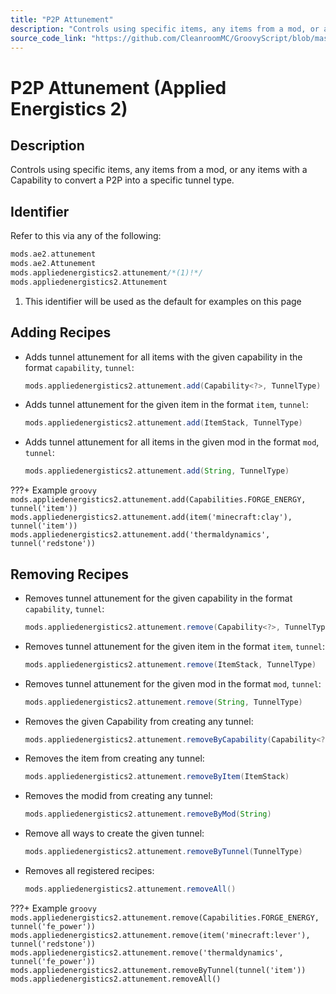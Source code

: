 ```yaml
---
title: "P2P Attunement"
description: "Controls using specific items, any items from a mod, or any items with a Capability to convert a P2P into a specific tunnel type."
source_code_link: "https://github.com/CleanroomMC/GroovyScript/blob/master/src/main/java/com/cleanroommc/groovyscript/compat/mods/appliedenergistics2/Attunement.java"
---
```


# P2P Attunement (Applied Energistics 2)

## Description

Controls using specific items, any items from a mod, or any items with a Capability to convert a P2P into a specific tunnel type.

## Identifier

Refer to this via any of the following:

```groovy hl_lines="3"
mods.ae2.attunement
mods.ae2.Attunement
mods.appliedenergistics2.attunement/*(1)!*/
mods.appliedenergistics2.Attunement
```

1. This identifier will be used as the default for examples on this page

## Adding Recipes

- Adds tunnel attunement for all items with the given capability in the format `capability`, `tunnel`:

    ```groovy
    mods.appliedenergistics2.attunement.add(Capability<?>, TunnelType)
    ```

- Adds tunnel attunement for the given item in the format `item`, `tunnel`:

    ```groovy
    mods.appliedenergistics2.attunement.add(ItemStack, TunnelType)
    ```

- Adds tunnel attunement for all items in the given mod in the format `mod`, `tunnel`:

    ```groovy
    mods.appliedenergistics2.attunement.add(String, TunnelType)
    ```

???+ Example
    ```groovy
    mods.appliedenergistics2.attunement.add(Capabilities.FORGE_ENERGY, tunnel('item'))
    mods.appliedenergistics2.attunement.add(item('minecraft:clay'), tunnel('item'))
    mods.appliedenergistics2.attunement.add('thermaldynamics', tunnel('redstone'))
    ```

## Removing Recipes

- Removes tunnel attunement for the given capability in the format `capability`, `tunnel`:

    ```groovy
    mods.appliedenergistics2.attunement.remove(Capability<?>, TunnelType)
    ```

- Removes tunnel attunement for the given item in the format `item`, `tunnel`:

    ```groovy
    mods.appliedenergistics2.attunement.remove(ItemStack, TunnelType)
    ```

- Removes tunnel attunement for the given mod in the format `mod`, `tunnel`:

    ```groovy
    mods.appliedenergistics2.attunement.remove(String, TunnelType)
    ```

- Removes the given Capability from creating any tunnel:

    ```groovy
    mods.appliedenergistics2.attunement.removeByCapability(Capability<?>)
    ```

- Removes the item from creating any tunnel:

    ```groovy
    mods.appliedenergistics2.attunement.removeByItem(ItemStack)
    ```

- Removes the modid from creating any tunnel:

    ```groovy
    mods.appliedenergistics2.attunement.removeByMod(String)
    ```

- Remove all ways to create the given tunnel:

    ```groovy
    mods.appliedenergistics2.attunement.removeByTunnel(TunnelType)
    ```

- Removes all registered recipes:

    ```groovy
    mods.appliedenergistics2.attunement.removeAll()
    ```

???+ Example
    ```groovy
    mods.appliedenergistics2.attunement.remove(Capabilities.FORGE_ENERGY, tunnel('fe_power'))
    mods.appliedenergistics2.attunement.remove(item('minecraft:lever'), tunnel('redstone'))
    mods.appliedenergistics2.attunement.remove('thermaldynamics', tunnel('fe_power'))
    mods.appliedenergistics2.attunement.removeByTunnel(tunnel('item'))
    mods.appliedenergistics2.attunement.removeAll()
    ```
